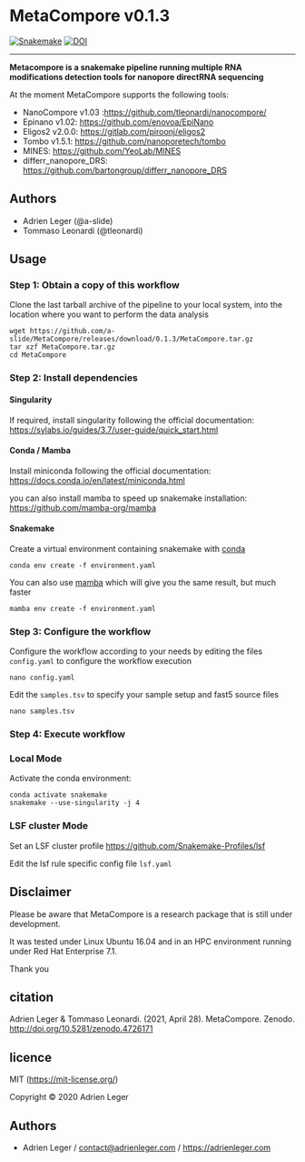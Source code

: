 # MetaCompore v0.1.3

[![Snakemake](https://img.shields.io/badge/snakemake-≥5.30.1-brightgreen.svg)](https://snakemake.bitbucket.io)
[![DOI](https://zenodo.org/badge/312304999.svg)](https://zenodo.org/badge/latestdoi/312304999)


---

**Metacompore is a snakemake pipeline running multiple RNA modifications detection tools for nanopore directRNA sequencing**

At the moment MetaCompore supports the following tools:
* NanoCompore v1.03 :https://github.com/tleonardi/nanocompore/
* Epinano v1.02: https://github.com/enovoa/EpiNano
* Eligos2 v2.0.0: https://gitlab.com/piroonj/eligos2
* Tombo v1.5.1: https://github.com/nanoporetech/tombo
* MINES: https://github.com/YeoLab/MINES
* differr_nanopore_DRS: https://github.com/bartongroup/differr_nanopore_DRS

## Authors

* Adrien Leger (@a-slide)
* Tommaso Leonardi (@tleonardi)

## Usage

### Step 1: Obtain a copy of this workflow

Clone the last tarball archive of the pipeline to your local system, into the location where you want to perform the data analysis

```
wget https://github.com/a-slide/MetaCompore/releases/download/0.1.3/MetaCompore.tar.gz
tar xzf MetaCompore.tar.gz
cd MetaCompore
```

### Step 2: Install dependencies

#### Singularity

If required, install singularity following the official documentation: https://sylabs.io/guides/3.7/user-guide/quick_start.html

#### Conda / Mamba

Install miniconda following the official documentation: https://docs.conda.io/en/latest/miniconda.html

you can also install mamba to speed up snakemake installation: https://github.com/mamba-org/mamba

#### Snakemake

Create a virtual environment containing snakemake with [conda](https://conda.io/projects/conda/en/latest/user-guide/install/index.html)
```
conda env create -f environment.yaml
```

You can also use [mamba](https://github.com/mamba-org/mamba) which will give you the same result, but much faster

```
mamba env create -f environment.yaml
```

### Step 3: Configure the workflow

Configure the workflow according to your needs by editing the files `config.yaml` to configure the workflow execution

```
nano config.yaml
```

Edit the `samples.tsv` to specify your sample setup and fast5 source files

```
nano samples.tsv
```

### Step 4: Execute workflow

### Local Mode

Activate the conda environment:

```
conda activate snakemake
snakemake --use-singularity -j 4
```

### LSF cluster Mode

Set an LSF cluster profile https://github.com/Snakemake-Profiles/lsf

Edit the lsf rule specific config file `lsf.yaml`


## Disclaimer

Please be aware that MetaCompore is a research package that is still under development.

It was tested under Linux Ubuntu 16.04 and in an HPC environment running under Red Hat Enterprise 7.1.

Thank you

## citation

Adrien Leger & Tommaso Leonardi. (2021, April 28). MetaCompore. Zenodo. http://doi.org/10.5281/zenodo.4726171

## licence

MIT (https://mit-license.org/)

Copyright © 2020 Adrien Leger

## Authors

* Adrien Leger / contact@adrienleger.com / https://adrienleger.com
